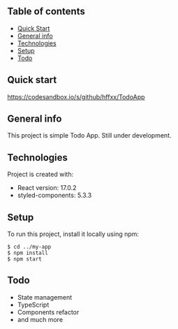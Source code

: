 ## Table of contents
- [Quick Start](#quick-start)
- [General info](#general-info)
- [Technologies](#technologies)
- [Setup](#setup)
- [Todo](#todo)

## Quick start

https://codesandbox.io/s/github/hffxx/TodoApp

## General info

This project is simple Todo App. Still under development.

## Technologies

Project is created with:

- React version: 17.0.2
- styled-components: 5.3.3

## Setup

To run this project, install it locally using npm:

```
$ cd ../my-app
$ npm install
$ npm start
```
## Todo

- State management
- TypeScript
- Components refactor
- and much more
